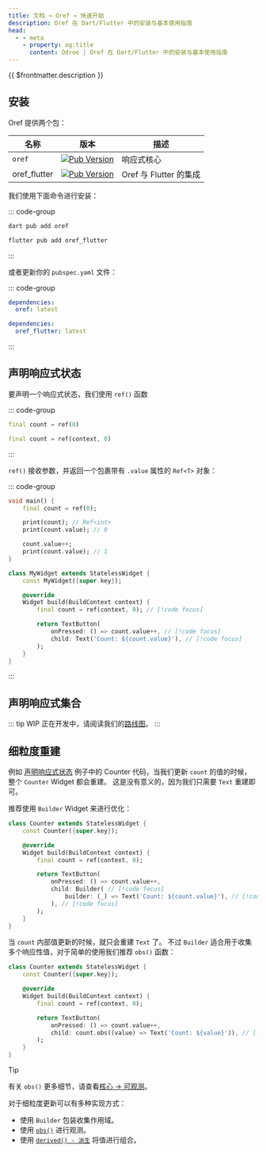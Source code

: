 ```yaml
---
title: 文档 → Oref → 快速开始
description: Oref 在 Dart/Flutter 中的安装与基本使用指南
head:
  - - meta
    - property: og:title
      content: Odroe | Oref 在 Dart/Flutter 中的安装与基本使用指南
---
```


{{ $frontmatter.description }}

## 安装

Oref 提供两个包：

| 名称 | 版本 | 描述 |
|----|----|----|
| `oref` | [![Pub Version](https://img.shields.io/pub/v/oref)](https://pub.dev/packages/oref) | 响应式核心 |
| oref_flutter | [![Pub Version](https://img.shields.io/pub/v/oref_flutter)](https://pub.dev/packages/oref_flutter) | Oref 与 Flutter 的集成 |

我们使用下面命令进行安装：

::: code-group

```bash [Dart 项目]
dart pub add oref
```
```bash [Flutter]
flutter pub add oref_flutter
```
:::

或者更新你的 `pubspec.yaml` 文件：

::: code-group
```yaml [Dart 项目]
dependencies:
  oref: latest
```
```yaml [Flutter]
dependencies:
  oref_flutter: latest
```
:::

## 声明响应式状态

要声明一个响应式状态，我们使用 `ref()` 函数

::: code-group
```dart [Dart]
final count = ref(0)
```
```dart [Flutter]
final count = ref(context, 0)
```
:::

`ref()` 接收参数，并返回一个包裹带有 `.value` 属性的 `Ref<T>` 对象：

::: code-group
```dart [Dart]
void main() {
    final count = ref(0);

    print(count); // Ref<int>
    print(count.value); // 0

    count.value++;
    print(count.value); // 1
}
```
```dart [Flutter]
class MyWidget extends StatelessWidget {
    const MyWidget({super.key});

    @override
    Widget build(BuildContext context) {
        final count = ref(context, 0); // [!code focus]

        return TextButton(
            onPressed: () => count.value++, // [!code focus]
            child: Text('Count: ${count.value}'), // [!code focus]
        );
    }
}
```
:::

## 声明响应式集合

::: tip WIP
正在开发中，请阅读我们的[路线图](https://github.com/odroe/odroe/issues/17)。
:::

## 细粒度重建 <Badge type="tip" text="Flutter" />

例如 [声明响应式状态](#声明响应式状态) 例子中的 Counter 代码，当我们更新 `count` 的值的时候，整个 `Counter` Widget 都会重建。
这是没有意义的，因为我们只需要 `Text` 重建即可。

推荐使用 `Builder` Widget 来进行优化：

```dart
class Counter extends StatelessWidget {
    const Counter({super.key});

    @override
    Widget build(BuildContext context) {
        final count = ref(context, 0);

        return TextButton(
            onPressed: () => count.value++,
            child: Builder( // [!code focus]
                builder: (_) => Text('Count: ${count.value}'), // [!code focus]
            ), // [!code focus]
        );
    }
}
```

当 `count` 内部值更新的时候，就只会重建 `Text` 了。
不过 `Builder` 适合用于收集多个响应性值，对于简单的使用我们推荐 `obs()` 函数：

```dart
class Counter extends StatelessWidget {
    const Counter({super.key});

    @override
    Widget build(BuildContext context) {
        final count = ref(context, 0);

        return TextButton(
            onPressed: () => count.value++,
            child: count.obs((value) => Text('Count: ${value}')), // [!code focus]
        );
    }
}
```

> [!TIP]
> 有关 `obs()` 更多细节，请查看[核心 → 可观测](/zh/docs/oref/core#可观测-obs)。

对于细粒度更新可以有多种实现方式：

* 使用 `Builder` 包装收集作用域。
* 使用 [`obs()`](/zh/docs/oref/core#可观测-obs) 进行观测。
* 使用 [`derived() - 派生`](/zh/docs/oref/core#派生-derived) 将值进行组合。
